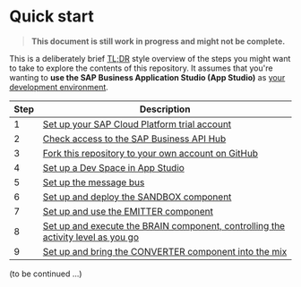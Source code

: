# Quick start

> **This document is still work in progress and might not be complete.**

This is a deliberately brief [TL;DR](https://www.urbandictionary.com/define.php?term=tl%3Bdr) style overview of the steps you might want to take to explore the contents of this repository. It assumes that you're wanting to **use the SAP Business Application Studio (App Studio)** as [your development environment](README.md#a-development-environment).

|Step|Description|
|-|-|
|1|[Set up your SAP Cloud Platform trial account](README.md#an-sap-cloud-platform-trial-account)|
|2|[Check access to the SAP Business API Hub](README.md#access-to-the-sap-business-api-hub)|
|3|[Fork this repository to your own account on GitHub](README.md#download-and-installation)|
|4|[Set up a Dev Space in App Studio](usingappstudio/)|
|5|[Set up the message bus](messagebus/)|
|6|[Set up and deploy the SANDBOX component](s4hana/sandbox/)|
|7|[Set up and use the EMITTER component](s4hana/event/)|
|8|[Set up and execute the BRAIN component, controlling the activity level as you go](cap/brain/)|
|9|[Set up and bring the CONVERTER component into the mix](converter/)|

(to be continued ...)
